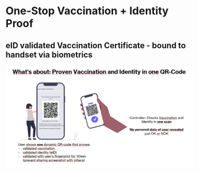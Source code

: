 # One-Stop Vaccination + Identity Proof

## eID validated Vaccination Certificate - bound to handset via biometrics

<img src="whats_about.png">
